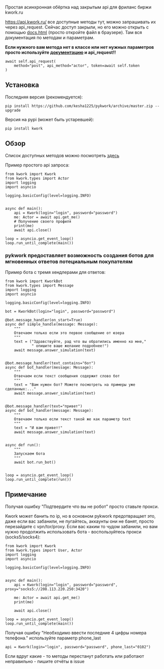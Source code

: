 Простая асинхронная обёртка над закрытым api для фриланс биржи kwork.ru


https://api.kwork.ru/
все доступные методы тут, можно запрашивать их через api_request.
Сейчас доступ закрыли, но его можно открыть с помощью [docs.html](docs.html) 
(просто откройте файл в браузере). 
Там вся документация по методам и параметрам.


**Если нужного вам метода нет в классе или нет нужных параметров просто используйте
[документацию](docs.html) и api_request!!**
```python3
await self.api_request(
    method="post", api_method="actor", token=await self.token
)
```


## Установка

Последняя версия (рекомендуется):
```
pip install https://github.com/kesha1225/pykwork/archive/master.zip --upgrade
```

Версия на pypi (может быть устаревшей):
```
pip install kwork
```


## Обзор

Список доступных методов можно посмотреть [здесь](./api_example.py)

Пример простого api запроса:

```python3
from kwork import Kwork
from kwork.types import Actor
import logging
import asyncio

logging.basicConfig(level=logging.INFO)


async def main():
    api = Kwork(login="login", password="password")
    me: Actor = await api.get_me()
    # Получение своего профиля
    print(me)
    await api.close()

loop = asyncio.get_event_loop()
loop.run_until_complete(main())

```

### pykwork предоставляет возможность создания ботов для мгновенных ответов потециальным покупателям


Пример бота с тремя хендлерами для ответов:

```python3
from kwork import KworkBot
from kwork.types import Message
import logging
import asyncio

logging.basicConfig(level=logging.INFO)

bot = KworkBot(login="login", password="password")

@bot.message_handler(on_start=True)
async def simple_handle(message: Message):
    """
    Отвечаем только если это первое сообщение от юзера
    """
    text = ("Здравствуйте, рад что вы обратились именно ко мне,"
            " опишите ваше желание подробнее!")
    await message.answer_simulation(text)


@bot.message_handler(text_contains="бот")
async def bot_handler(message: Message):
    """
    Отвечаем если текст сообщения содержит слово бот
    """
    text = "Вам нужен бот? Можете посмотреть на примеры уже сделанных:..."
    await message.answer_simulation(text)


@bot.message_handler(text="привет")
async def bot_handler(message: Message):
    """
    Отвечаем только если текст такой же как параметр text
    """
    text = "И вам привет!"
    await message.answer_simulation(text)


async def run():
    """
    Запускаем бота
    """
    await bot.run_bot()


loop = asyncio.get_event_loop()
loop.run_until_complete(run())

```

## Примечание

Получая ошибку "Подтвердите что вы не робот" просто ставьте прокси.

Kwork может банить по ip, но в основном pykwork предотвращает это, даже
если вас забанили, не пугайтесь, аккаунты они не банят, просто перезайдите
с vpn/tor/proxy. Если вас каким то чудом забанили, но вам нужно продолжить 
использовать бота - воспользуйтесь прокси (socks5/socks4):

```python3
from kwork import Kwork
from kwork.types import User, Actor
import logging
import asyncio

logging.basicConfig(level=logging.INFO)


async def main():
    api = Kwork(login="login", password="password", proxy="socks5://208.113.220.250:3420")

    me: Actor = await api.get_me()
    print(me)

    await api.close()

loop = asyncio.get_event_loop()
loop.run_until_complete(main())

``` 

Получая ошибку "Необходимо ввести последние 4 цифры номера телефона." используйте параметр phone_last
```python3
api = Kwork(login="login", password="password", phone_last="0102")
```

Если вдруг какие - то методы перестанут работать или работают неправильно -
пишите отчёты в issue